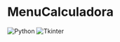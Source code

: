 # MenuCalculadora
![Python](https://img.shields.io/badge/python-3.8+-blue.svg)
![Tkinter](https://img.shields.io/badge/Tkinter-GUI-orange)

